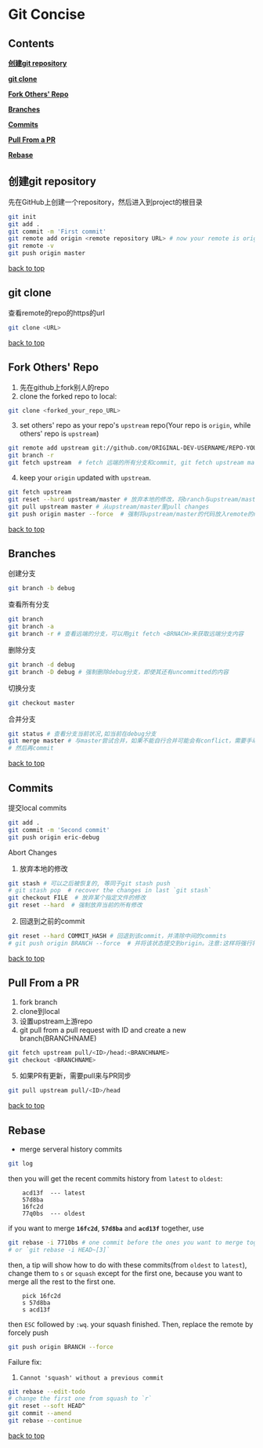 # **Git Concise**

<a id="top"></a>

## **Contents**

[**创建git repository**](#1)

[**git clone**](#2)

[**Fork Others' Repo**](#3)

[**Branches**](#4)

[**Commits**](#5)

[**Pull From a PR**](#6)

[**Rebase**](#7)


<a id="1"></a>

## **创建git repository**
先在GitHub上创建一个repository，然后进入到project的根目录
```bash
git init
git add .
git commit -m 'First commit'
git remote add origin <remote repository URL> # now your remote is origin/master
git remote -v
git push origin master
```
[back to top](#top)

<a id="2"></a>

## **git clone**
查看remote的repo的https的url
```bash
git clone <URL>
```
[back to top](#top)

<a id="3"></a>

## **Fork Others' Repo**

1. 先在github上fork别人的repo
2. clone the forked repo to local:
```bash
git clone <forked_your_repo_URL>
```
3. set others' repo as your repo's `upstream` repo(Your repo is `origin`, while others' repo is `upstream`)
```bash
git remote add upstream git://github.com/ORIGINAL-DEV-USERNAME/REPO-YOU-FORKED-FROM.git
git branch -r
git fetch upstream  # fetch 远端的所有分支和commit, git fetch upstream master只获取远端的master分支
```
4. keep your `origin` updated with `upstream`.
```bash
git fetch upstream
git reset --hard upstream/master # 放弃本地的修改，将branch与upstream/master的HEAD同步
git pull upstream master # 从upstream/master里pull changes
git push origin master --force  # 强制将upstream/master的代码放入remote的repo
```

[back to top](#top)

<a id="4"></a>

## **Branches**

创建分支
```bash
git branch -b debug
```
查看所有分支
```bash
git branch
git branch -a
git branch -r # 查看远端的分支，可以用git fetch <BRNACH>来获取远端分支内容
```
删除分支
```bash
git branch -d debug
git branch -D debug # 强制删除debug分支，即使其还有uncommitted的内容
```
切换分支
```bash
git checkout master
```
合并分支
```bash
git status # 查看分支当前状况,如当前在debug分支
git merge master # 与master尝试合并，如果不能自行合并可能会有conflict，需要手动solve.合并后两个分支代码同步
# 然后再commit
```

[back to top](#top)

<a id="5"></a>

## **Commits**

提交local commits
```bash
git add .
git commit -m 'Second commit'
git push origin eric-debug
```
Abort Changes
1. 放弃本地的修改
```bash
git stash # 可以之后被恢复的, 等同于git stash push
# git stash pop  # recover the changes in last `git stash`
git checkout FILE  # 放弃某个指定文件的修改
git reset --hard  # 强制放弃当前的所有修改
```
2. 回退到之前的commit
```bash
git reset --hard COMMIT_HASH # 回退到该commit，并清除中间的commits
# git push origin BRANCH --force  # 并将该状态提交到origin。注意:这样将强行将origin的代码替换，谨慎使用
```
[back to top](#top)

<a id="6"></a>

## **Pull From a PR**

1. fork branch
2. clone到local
3. 设置upstream上游repo
4. git pull from a pull request with ID and create a new branch(BRANCHNAME)
```bash
git fetch upstream pull/<ID>/head:<BRANCHNAME>
git checkout <BRANCHNAME>
```
5. 如果PR有更新，需要pull来与PR同步
```bash
git pull upstream pull/<ID>/head
```

[back to top](#top)

<a id="7"></a>

## **Rebase**

+ merge serveral history commits
```bash
git log
```
then you will get the recent commits history from `latest` to `oldest`:
```
    acd13f  --- latest
    57d8ba
    16fc2d
    77q0bs  --- oldest
```
if you want to merge **`16fc2d`**, **`57d8ba`** and **`acd13f`** together, use
```bash
git rebase -i 7710bs # one commit before the ones you want to merge together
# or `git rebase -i HEAD~[3]`
```
then, a tip will show how to do with these commits(from `oldest` to `latest`), change them to `s` or `squash` except for the first one, because you want to merge all the rest to the first one.
```
    pick 16fc2d
    s 57d8ba
    s acd13f
```
then `ESC` followed by `:wq`. your squash finished.
Then, replace the remote by forcely push
```bash
git push origin BRANCH --force
```
Failure fix:
1. `Cannot 'squash' without a previous commit`
```bash
git rebase --edit-todo
# change the first one from squash to `r`
git reset --soft HEAD^
git commit --amend
git rebase --continue
```

[back to top](#top)
